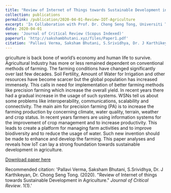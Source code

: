 ```yaml
---
title: "Review of Internet of Things towards Sustainable Development in Agriculture"
collection: publications
permalink: /publication/2020-04-01-Review-IOT-Agriculture
excerpt: 'In Collaboration with Prof. Dr. Chong Seng Tong, Universiti Tenaga Nasional (UNITEN), Malaysia.'
date: 2020-04-01
venue: 'Journal of Critical Review (Scopus Indexed)'
paperurl: 'http://sakshambhutani.xyz/files/Paper1.pdf'
citation: 'Pallavi Verma, Saksham Bhutani, S.Srividhya, Dr. J Karthikeyan, Dr. Chong Seng Tong. (2020). &quot;Review of Internet of things towards Sustainable Development in Agriculture.&quot; <i>Journal of Critical Review</i>. 1(1).'
---
```

griculture is back bone of world’s economy and human life to survive. Agricultural Industry  has more or  less  remained  dependent  on conventional  methods  of  farming.  The  farming  conditions  have  changed  significantly  over  last  few  decades.  Soil  Fertility,  Amount  of Water for Irrigation and other resources have become scarcer but the global population has increased immensely. This calls in need for implementation  of  better  farming  methods  like  precision  farming  which  increase  the  overall  yield.  In  recent  years  there  had  a gradual increase  in  the  usage  of  such  systems.  WSNs  tell  us  about  some  problems  like  interoperability,  communications,  scalability and connectivity. The main aim for precision farming (PA) is to increase the farming production by concerning climate, water quality, terrain, weather  and  crop  status.    In  recent  years  farmers  are  using  information  systems  for  the  improvement  of  crop  management  and  to increase productivity. This leads to create a platform for managing farm activities and to improve biodiversity and to reduce the usage of water. Such new invention should be made to enhance and develop the farming. This paper analyses and reveals how IoT can lay a strong foundation towards sustainable development in agriculture.  


[Download paper here](http://sakshambhutani.xyz/files/Paper1.pdf)

Recommended citation: 'Pallavi Verma, Saksham Bhutani, S.Srividhya, Dr. J Karthikeyan, Dr. Chong Seng Tong. (2020). &quot;Review of Internet of things towards Sustainable Development in Agriculture.&quot; <i>Journal of Critical Review</i>. 1(1).'